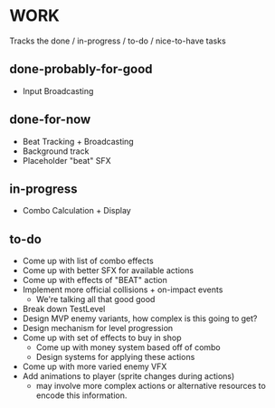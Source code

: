 # WORK

Tracks the done / in-progress / to-do / nice-to-have tasks

## done-probably-for-good

- Input Broadcasting

## done-for-now

- Beat Tracking + Broadcasting
- Background track
- Placeholder "beat" SFX

## in-progress

- Combo Calculation + Display

## to-do

- Come up with list of combo effects
- Come up with better SFX for available actions
- Come up with effects of "BEAT" action
- Implement more official collisions + on-impact events
	- We're talking all that good good
- Break down TestLevel
- Design MVP enemy variants, how complex is this going to get?
- Design mechanism for level progression
- Come up with set of effects to buy in shop
	- Come up with money system based off of combo
	- Design systems for applying these actions
- Come up with more varied enemy VFX
- Add animations to player (sprite changes during actions)
	- may involve more complex actions or alternative resources
			to encode this information.
